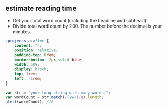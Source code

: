 ## estimate reading time
* Get your total word count (including the headline and subhead).
* Divide total word count by 200. The number before the decimal is your minutes.

```css
.projects a:after {
    content: "";
    position: relative;
    padding-top: 0rem;
    border-bottom: 2px solid blue;
    width: 50%;
    display: block;
    top: 1rem;
    left: -1rem;
}
```

```js
var str = "your long string with many words.";
var wordCount = str.match(/(\w+)/g).length;
alert(wordCount); //6
```


